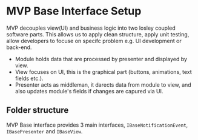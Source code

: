 # MVP Base Interface Setup
MVP decouples view(UI) and business logic into two losley coupled software parts. This allows us to apply clean structure, apply unit testing, allow developers to focuse on specifc problem e.g. UI development or back-end.

* Module holds data that are processed by presenter and displayed by view.
* View focuses on UI, this is the graphical part (buttons, animations, text fields etc.).
* Presenter acts as middleman, it darects data from module to view, and also updates module's fields if changes are capured via UI.

## Folder structure
MVP Base interface provides 3 main interfaces, `IBaseNotificationEvent`, `IBasePresenter` and `IBaseView`.

